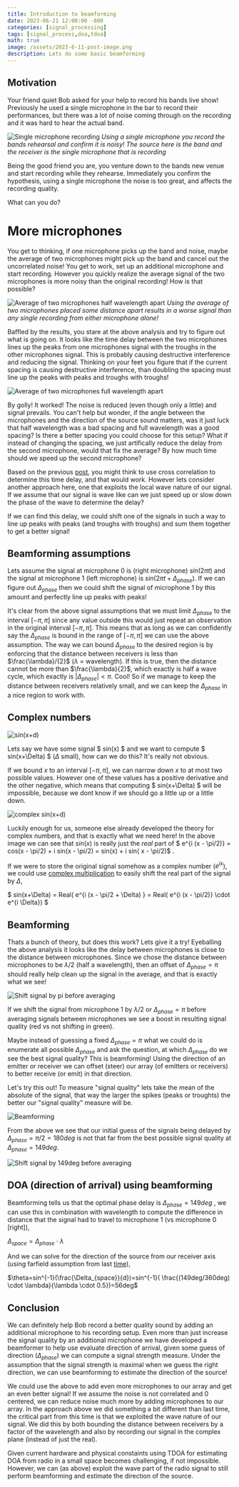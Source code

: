 ```yaml
---
title: Introduction to beamforming
date: 2023-06-21 12:00:00 -800
categories: [signal_processing]
tags: [signal_process,doa,tdoa]
math: true
image: /assets/2023-6-11-post-image.png
description: Lets do some basic beamforming
---
```


## Motivation

Your friend quiet Bob asked for your help to record his bands live show! Previously he used a single microphone in the bar to record their performances, but there was a lot of noise coming through on the recording and it was hard to hear the actual band. 

![Single microphone recording](/assets/2023-6-21-single-microphone-recording.gif)
*Using a single microphone you record the bands rehearsal and confirm it is noisy! The source here is the band and the receiver is the single microphone that is recording*

Being the good friend you are, you venture down to the bands new venue and start recording while they rehearse. Immediately you confirm the hypothesis, using a single microphone the noise is too great, and affects the recording quality.

What can you do?

# More microphones

You get to thinking, if one microphone picks up the band and noise, maybe the average of two microphones might pick up the band and cancel out the uncorrelated noise! You get to work, set up an additional microphone and start recording. However you quickly realize the average signal of the two microphones is more noisy than the original recording! How is that possible?

![Average of two microphones half wavelength apart](/assets/2023-6-21-two-microphones-noise-halfwave.gif)
*Using the average of two microphones placed some distance apart results in a worse signal than any single recording from either microphone alone!*

Baffled by the results, you stare at the above analysis and try to figure out what is going on. It looks like the time delay between the two microphones lines up the peaks from one microphones signal with the troughs in the other microphones signal. This is probably causing destructive interference and reducing the signal. Thinking on your feet you figure that if the current spacing is causing destructive interference, than doubling the spacing must line up the peaks with peaks and troughs with troughs! 

![Average of two microphones full wavelength apart](/assets/2023-6-21-two-microphones-noise-fullwave.gif)

By golly! It worked! The noise is reduced (even though only a little) and signal prevails. You can't help but wonder, if the angle between the microphones and the direction of the source sound matters, was it just luck that half wavelength was a bad spacing and full wavelength was a good spacing? Is there a better spacing you could choose for this setup? What if instead of changing the spacing, we just artifically reduce the delay from the second microphone, would that fix the average? By how much time should we speed up the second microphone? 

Based on the previous [post](/posts/introduction_to_doa), you might think to use cross correlation to determine this time delay, and that would work. However lets consider another approach here, one that exploits the local wave nature of our signal. If we assume that our signal is wave like can we just speed up or slow down the phase of the wave to determine the delay? 

If we can find this delay, we could shift one of the signals in such a way to line up peaks with peaks (and troughs with troughs) and sum them together to get a better signal!

## Beamforming assumptions

Lets assume the signal at microphone 0 is (right microphone) $sin(2 \pi t)$ and the signal at microphone 1 (left microphone) is $sin(2 \pi t+\Delta_{phase})$. If we can figure out $\Delta_{phase}$ then we could shift the signal of microphone 1 by this amount and perfectly line up peaks with peaks! 

It's clear from the above signal assumptions that we must limit $\Delta_{phase}$ to the interval $[-\pi,\pi]$ since any value outside this would just repeat an observation in the original interval $[-\pi,\pi]$. This means that as long as we can confidently say the $\Delta_{phase}$ is bound in the range of $[-\pi,\pi]$ we can use the above assumption. The way we can bound $\Delta_{phase}$ to the desired region is by enforcing that the distance between receivers is less than $\frac{\lambda}/{2}$ ($\lambda$ = wavelength). If this is true, then the distance cannot be more than $\frac{\lambda}{2}$, which exactly is half a wave cycle, which exactly is $\lvert \Delta_{phase} \rvert \lt \pi$. Cool! So if we manage to keep the distance between receivers relatively small, and we can keep the $\Delta_{phase}$ in a nice region to work with.

## Complex numbers

![sin(x+d)](/assets/2023-6-21-sin.png)

Lets say we have some signal $ sin(x) $ and we want to compute $ sin(x+\Delta) $ ($\Delta$ small), how can we do this? It's really not obvious. 

If we bound $x$ to an interval $[-\pi,\pi]$, we can narrow down $x$ to at most two possible values. However one of these values has a positive derivative and the other negative, which means that computing $ sin(x+\Delta) $ will be impossible, because we dont know if we should go a little up or a little down. 

![complex sin(x+d)](/assets/2023-6-21-complex-sin.png)

Luckily enough for us, someone else already developed the theory for complex numbers, and that is exactly what we need here! In the above image we can see that $sin(x)$ is really just the $real$ part of $ e^{i (x - \pi/2)} = cos(x - \pi/2) + i sin(x - \pi/2) = sin(x) + i sin( x - \pi/2)$ .  

If we were to store the original signal somehow as a complex number ($e^{ix}$), we could use [complex multiplication](https://en.wikipedia.org/wiki/Complex_number#Multiplication_and_division_in_polar_form) to easily shift the real part of the signal by $\Delta$, 

$ sin(x+\Delta) = Real( e^{i (x - \pi/2 + \Delta) } = Real(  e^{i (x - \pi/2)} \cdot  e^{i \Delta}) $

## Beamforming

Thats a bunch of theory, but does this work? Lets give it a try! Eyeballing the above analysis it looks like the delay between microphones is close to the distance between microphones. Since we chose the distance between microphones to be $\lambda/2$ (half a wavelength), then an offset of $\Delta_{phase}=\pi$ should really help clean up the signal in the average, and that is exactly what we see!

![Shift signal by pi before averaging](/assets/2023-6-21-two-microphones-noise-pi-offset.gif)

If we shift the signal from microphone 1 by $\lambda/2$ or $\Delta_{phase}=\pi$ before averaging signals between microphones we see a boost in resulting signal quality (red vs not shifting in green).

Maybe instead of guessing a fixed $\Delta_{phase}=\pi$ what we could do is enumerate all possible $\Delta_{phase}$ and ask the question, at which $\Delta_{phase}$ do we see the best signal quality? This is beamforming! Using the direction of an emitter or receiver we can offset (steer) our array (of emitters or receivers) to better receive (or emit) in that direction.

Let's try this out! To measure "signal quality" lets take the mean of the absolute of the signal, that way the larger the spikes (peaks or troughts) the better our "signal quality" measure will be.

![Beamforming](/assets/2023-6-21-beamform-rotate.gif)

From the above we see that our initial guess of the signals being delayed by $\Delta_{phase}=\pi/2=180deg$ is not that far from the best possible signal quality at $\Delta_{phase}=149deg$. 

![Shift signal by 149deg before averaging](/assets/2023-6-21-two-microphones-noise-best149.gif)


## DOA (direction of arrival) using beamforming

Beamforming tells us that the optimal phase delay is $\Delta_{phase}=149deg$ , we can use this in combination with wavelength to compute the difference in distance that the signal had to travel to microphone 1 (vs microphone 0 [right]), 

$\Delta_{space}=\Delta_{phase} \cdot \lambda$

And we can solve for the direction of the source from our receiver axis (using farfield assumption from last [time](/posts/introduction_to_doa)),

$\theta=sin^{-1}(\frac{\Delta_{space}}{d})=sin^{-1}( \frac{(149deg/360deg) \cdot \lambda}{\lambda \cdot 0.5})=56deg$


## Conclusion

We can definitely help Bob record a better quality sound by adding an additional microphone to his recording setup. Even more than just increase the signal quality by an additional microphone we have developed a beamformer to help use evaluate direction of arrival, given some guess of direction ($\Delta_{phase}$) we can compute a signal strength measure. Under the assumption that the signal strength is maximal when we guess the right direction, we can use beamforming to estimate the direction of the source!

We could use the above to add even more microphones to our array and get an even better signal! If we assume the noise is not correlated and 0 centered, we can reduce noise much more by adding microphones to our array. In the approach above we did something a bit different than last time, the critical part from this time is that we exploited the wave nature of our signal. We did this by both bounding the distance between receivers by a factor of the wavelength and also by recording our signal in the complex plane (instead of just the real). 

Given current hardware and physical constaints using TDOA for estimating DOA from radio in a small space becomes challenging, if not impossible. However, we can (as above) exploit the wave part of the radio signal to still perform beamforming and estimate the direction of the source. 
